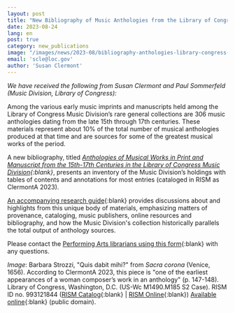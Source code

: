 ```yaml
---
layout: post
title: "New Bibliography of Music Anthologies from the Library of Congress"
date: 2023-08-24
lang: en
post: true
category: new_publications
image: "/images/news/2023-08/bibliography-anthologies-library-congress-strozzi-website.jpg"
email: 'scle@loc.gov'
author: 'Susan Clermont'
---
```


_We have received the following from Susan Clermont and Paul Sommerfeld (Music Division, Library of Congress):_  

Among the various early music imprints and manuscripts held among the Library of Congress Music Division’s rare general collections are 306 music anthologies dating from the late 15th through 17th centuries. These materials represent about 10% of the total number of musical anthologies produced at that time and are sources for some of the greatest musical works of the period.  

A new bibliography, titled _[Anthologies of Musical Works in Print and Manuscript from the 15th-17th Centuries in the Library of Congress Music Division](https://www.loc.gov/static/research-centers/performing-arts/documents/Anthologies-Final-Bibliography.pdf){:blank}_, presents an inventory of the Music Division’s holdings with tables of contents and annotations for most entries (cataloged in RISM as ClermontA 2023).

[An accompanying research guide](https://guides.loc.gov/music-anthologies/introduction){:blank} provides discussions about and highlights from this unique body of materials, emphasizing matters of provenance, cataloging, music publishers, online resources and bibliography, and how the Music Division's collection historically parallels the total output of anthology sources.  

Please contact the [Performing Arts librarians using this form](https://ask.loc.gov/performing-arts){:blank} with any questions.


_Image_: Barbara Strozzi, "Quis dabit mihi?" from _Sacra corona_ (Venice, 1656). According to ClermontA 2023, this piece is "one of the earliest appearances of a woman composer’s work in an anthology" (p. 147-148). Library of Congress, Washington, D.C. (US-Wc  M1490.M185 S2 Case). RISM ID no. 993121844 ([RISM Catalog](https://opac.rism.info/search?id=993121844&View=rism){:blank} \| [RISM Online](https://rism.online/sources/993121844){:blank}) [Available online](https://www.loc.gov/item/2008575478/){:blank} (public domain). 
